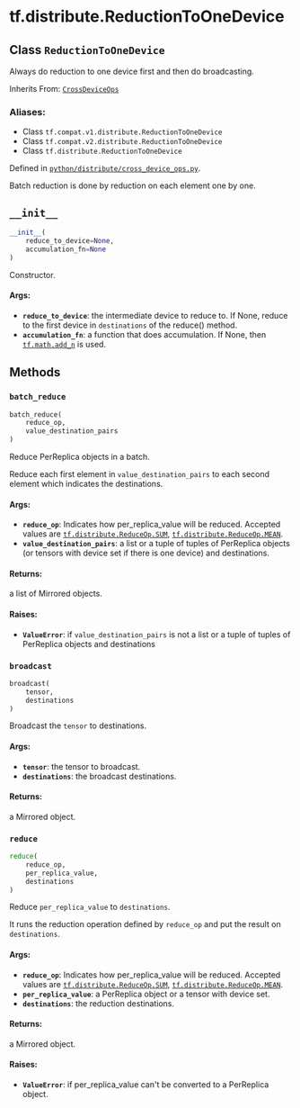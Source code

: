 <div itemscope itemtype="http://developers.google.com/ReferenceObject">
<meta itemprop="name" content="tf.distribute.ReductionToOneDevice" />
<meta itemprop="path" content="Stable" />
<meta itemprop="property" content="__init__"/>
<meta itemprop="property" content="batch_reduce"/>
<meta itemprop="property" content="broadcast"/>
<meta itemprop="property" content="reduce"/>
</div>

# tf.distribute.ReductionToOneDevice

## Class `ReductionToOneDevice`

Always do reduction to one device first and then do broadcasting.

Inherits From: [`CrossDeviceOps`](../../tf/distribute/CrossDeviceOps.md)

### Aliases:

* Class `tf.compat.v1.distribute.ReductionToOneDevice`
* Class `tf.compat.v2.distribute.ReductionToOneDevice`
* Class `tf.distribute.ReductionToOneDevice`



Defined in [`python/distribute/cross_device_ops.py`](/code/stable/tensorflow/python/distribute/cross_device_ops.py).

<!-- Placeholder for "Used in" -->

Batch reduction is done by reduction on each element one by one.

<h2 id="__init__"><code>__init__</code></h2>

``` python
__init__(
    reduce_to_device=None,
    accumulation_fn=None
)
```

Constructor.


#### Args:


* <b>`reduce_to_device`</b>: the intermediate device to reduce to. If None, reduce
  to the first device in `destinations` of the reduce() method.
* <b>`accumulation_fn`</b>: a function that does accumulation.  If None, then
  <a href="../../tf/math/add_n.md"><code>tf.math.add_n</code></a> is used.



## Methods

<h3 id="batch_reduce"><code>batch_reduce</code></h3>

``` python
batch_reduce(
    reduce_op,
    value_destination_pairs
)
```

Reduce PerReplica objects in a batch.

Reduce each first element in `value_destination_pairs` to each second
element which indicates the destinations.

#### Args:


* <b>`reduce_op`</b>: Indicates how per_replica_value will be reduced. Accepted
  values are <a href="../../tf/distribute/ReduceOp.md#SUM"><code>tf.distribute.ReduceOp.SUM</code></a>, <a href="../../tf/distribute/ReduceOp.md#MEAN"><code>tf.distribute.ReduceOp.MEAN</code></a>.
* <b>`value_destination_pairs`</b>: a list or a tuple of tuples of PerReplica objects
  (or tensors with device set if there is one device) and destinations.


#### Returns:

a list of Mirrored objects.



#### Raises:


* <b>`ValueError`</b>: if `value_destination_pairs` is not a list or a tuple of
  tuples of PerReplica objects and destinations

<h3 id="broadcast"><code>broadcast</code></h3>

``` python
broadcast(
    tensor,
    destinations
)
```

Broadcast the `tensor` to destinations.


#### Args:


* <b>`tensor`</b>: the tensor to broadcast.
* <b>`destinations`</b>: the broadcast destinations.


#### Returns:

a Mirrored object.


<h3 id="reduce"><code>reduce</code></h3>

``` python
reduce(
    reduce_op,
    per_replica_value,
    destinations
)
```

Reduce `per_replica_value` to `destinations`.

It runs the reduction operation defined by `reduce_op` and put the
result on `destinations`.

#### Args:


* <b>`reduce_op`</b>: Indicates how per_replica_value will be reduced. Accepted
  values are <a href="../../tf/distribute/ReduceOp.md#SUM"><code>tf.distribute.ReduceOp.SUM</code></a>, <a href="../../tf/distribute/ReduceOp.md#MEAN"><code>tf.distribute.ReduceOp.MEAN</code></a>.
* <b>`per_replica_value`</b>: a PerReplica object or a tensor with device set.
* <b>`destinations`</b>: the reduction destinations.


#### Returns:

a Mirrored object.



#### Raises:


* <b>`ValueError`</b>: if per_replica_value can't be converted to a PerReplica
  object.



